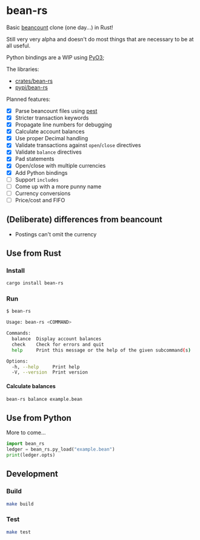 # bean-rs

Basic [beancount](https://github.com/beancount/beancount) clone (one day...) in Rust!

Still very very alpha and doesn't do most things that are necessary to be at all useful.

Python bindings are a WIP using [PyO3](https://pyo3.rs);

The libraries:
- [crates/bean-rs](https://crates.io/crates/bean-rs)
- [pypi/bean-rs](https://pypi.org/project/bean-rs/)

Planned features:
- [x] Parse beancount files using [pest](https://pest.rs/)
- [x] Stricter transaction keywords
- [x] Propagate line numbers for debugging
- [x] Calculate account balances
- [x] Use proper Decimal handling
- [x] Validate transactions against `open`/`close` directives
- [x] Validate `balance` directives
- [x] Pad statements
- [x] Open/close with multiple currencies
- [x] Add Python bindings
- [ ] Support `includes`
- [ ] Come up with a more punny name
- [ ] Currency conversions
- [ ] Price/cost and FIFO

## (Deliberate) differences from beancount
- Postings can't omit the currency

## Use from Rust
### Install
```bash
cargo install bean-rs
```

### Run
```bash
$ bean-rs

Usage: bean-rs <COMMAND>

Commands:
  balance  Display account balances
  check    Check for errors and quit
  help     Print this message or the help of the given subcommand(s)

Options:
  -h, --help     Print help
  -V, --version  Print version
```

#### Calculate balances
```bash
bean-rs balance example.bean
```

## Use from Python
More to come...
```python
import bean_rs
ledger = bean_rs.py_load("example.bean")
print(ledger.opts)
```

## Development
### Build
```bash
make build
```

### Test
```bash
make test
```
